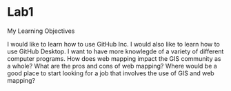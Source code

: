 # Lab1
My Learning Objectives

I would like to learn how to use GitHub Inc.
I would also like to learn how to use GitHub Desktop.
I want to have more knowlegde of a variety of different computer programs.
How does web mapping impact the GIS community as a whole?
What are the pros and cons of web mapping?
Where would be a good place to start looking for a job that involves the use of GIS and web mapping?
